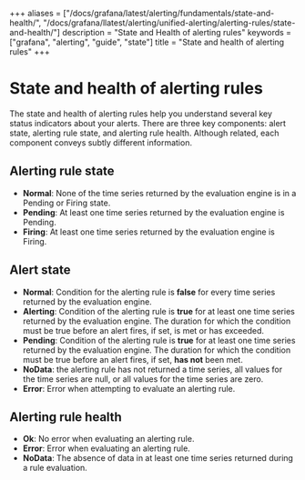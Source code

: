 +++
aliases = ["/docs/grafana/latest/alerting/fundamentals/state-and-health/", "/docs/grafana/llatest/alerting/unified-alerting/alerting-rules/state-and-health/"]
description = "State and Health of alerting rules"
keywords = ["grafana", "alerting", "guide", "state"]
title = "State and health of alerting rules"
+++

# State and health of alerting rules

The state and health of alerting rules help you understand several key status indicators about your alerts. There are three key components: alert state, alerting rule state, and alerting rule health. Although related, each component conveys subtly different information.

## Alerting rule state

- **Normal**: None of the time series returned by the evaluation engine is in a Pending or Firing state.
- **Pending**: At least one time series returned by the evaluation engine is Pending.
- **Firing**: At least one time series returned by the evaluation engine is Firing.

## Alert state

- **Normal**: Condition for the alerting rule is **false** for every time series returned by the evaluation engine.
- **Alerting**: Condition of the alerting rule is **true** for at least one time series returned by the evaluation engine. The duration for which the condition must be true before an alert fires, if set, is met or has exceeded.
- **Pending**: Condition of the alerting rule is **true** for at least one time series returned by the evaluation engine. The duration for which the condition must be true before an alert fires, if set, **has not** been met.
- **NoData**: the alerting rule has not returned a time series, all values for the time series are null, or all values for the time series are zero.
- **Error**: Error when attempting to evaluate an alerting rule.

## Alerting rule health

- **Ok**: No error when evaluating an alerting rule.
- **Error**: Error when evaluating an alerting rule.
- **NoData**: The absence of data in at least one time series returned during a rule evaluation.

